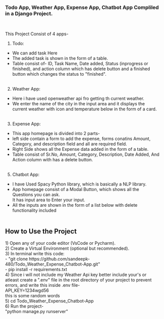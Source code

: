 <h3>Todo App, Weather App, Expense App, Chatbot App Compliled in a Django Project.</h3><br>

This Project Consist of 4 apps-<br>
1) Todo:<br>
- We can add task Here<br>
- The added task is shown in the form of a table.<br>
- Table consist of- ID, Task Name, Date added, Status (inprogress or finished), and action column which has delete button and a finished button which changes the status to "finished".<br><br>

2) Weather App:<br>
- Here i have used openweather api fro getting th current weather.<br>
- We enter the name of the city in the input area and it displays the  current weather with icon and temperature below in the form of a card.<br><br>

3) Expense App: <br>
- This app homepage is divided into 2 parts-<br>
- left side contain a form to add the expense, forms conatins Amount, Category, and description field and all are required field.<br>
- Right Side shows all the Expense data added in the form of a table.
- Table consist of Sr.No, Amount, Category, Description, Date Added, And Action column with has a delete button.<br><br>

5) Chatbot App:<br>
- I have Used Spacy Python library, which is basically a NLP library.<br>
- App homepage consist of a Modal Button, which shows all the Questions you can ask.<br>
It has input area to Enter your input.
- All the inputs are shown in the form of a list below with delete functionality included<br><br>

<h2> How to Use the Project</h2>
1) Open any of your code editor (VsCode or Pycharm).<br>
2) Create a Virtual Environment (optional but recommended).<br>
3) In terminal write this code:<br>
- "git clone https://github.com/sandeepk-480/Todo_Weather_Expense_Chatbot-App.git" <br>
- pip install -r requirements.txt<br>
4) Since i will not include my Weather Api key better include your's or atleast create a ".env" file in the root directory of your project to prevent errors, and write this inside .env file-<br>
API_KEY=1234wgd56<br>
this is some random words<br>
5) cd Todo_Weather_Expense_Chatbot-App <br>
6) Run the project-<br>
"python manage.py runserver"<br>

